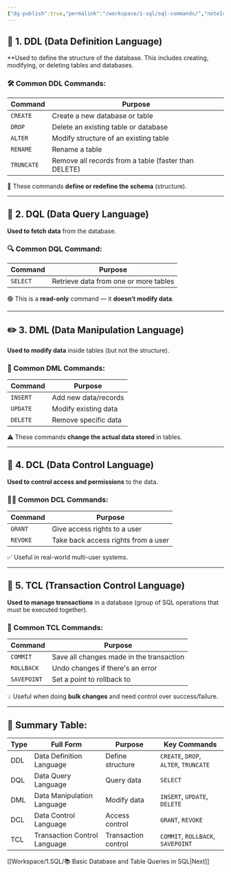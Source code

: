 ```yaml
---
{"dg-publish":true,"permalink":"/workspace/1-sql/sql-commands/","noteIcon":""}
---
```


 ## **🧾 1. DDL (Data Definition Language)**

**Used to define the structure of the database.
This includes creating, modifying, or deleting tables and databases.

### 🛠️ Common DDL Commands:

|Command|Purpose|
|---|---|
|`CREATE`|Create a new database or table|
|`DROP`|Delete an existing table or database|
|`ALTER`|Modify structure of an existing table|
|`RENAME`|Rename a table|
|`TRUNCATE`|Remove all records from a table (faster than DELETE)|

📌 These commands **define or redefine the schema** (structure).

---

## 📖 2. **DQL (Data Query Language)**

**Used to fetch data** from the database.

### 🔍 Common DQL Command:

|Command|Purpose|
|---|---|
|`SELECT`|Retrieve data from one or more tables|

🟢 This is a **read-only** command — it **doesn’t modify data**.

---

## ✏️ 3. **DML (Data Manipulation Language)**

**Used to modify data** inside tables (but not the structure).

### 🔄 Common DML Commands:

|Command|Purpose|
|---|---|
|`INSERT`|Add new data/records|
|`UPDATE`|Modify existing data|
|`DELETE`|Remove specific data|

⚠️ These commands **change the actual data stored** in tables.

---

## 🔐 4. **DCL (Data Control Language)**

**Used to control access and permissions** to the data.

### 🧑‍💼 Common DCL Commands:

|Command|Purpose|
|---|---|
|`GRANT`|Give access rights to a user|
|`REVOKE`|Take back access rights from a user|

✅ Useful in real-world multi-user systems.

---

## 💼 5. **TCL (Transaction Control Language)**

**Used to manage transactions** in a database (group of SQL operations that must be executed together).

### 🔁 Common TCL Commands:

|Command|Purpose|
|---|---|
|`COMMIT`|Save all changes made in the transaction|
|`ROLLBACK`|Undo changes if there's an error|
|`SAVEPOINT`|Set a point to rollback to|

💡 Useful when doing **bulk changes** and need control over success/failure.

---

## 🧠 Summary Table:

|Type|Full Form|Purpose|Key Commands|
|---|---|---|---|
|DDL|Data Definition Language|Define structure|`CREATE`, `DROP`, `ALTER`, `TRUNCATE`|
|DQL|Data Query Language|Query data|`SELECT`|
|DML|Data Manipulation Language|Modify data|`INSERT`, `UPDATE`, `DELETE`|
|DCL|Data Control Language|Access control|`GRANT`, `REVOKE`|
|TCL|Transaction Control Language|Transaction control|`COMMIT`, `ROLLBACK`, `SAVEPOINT`|
[[Workspace/1.SQL/📚 Basic Database and Table Queries in SQL\|Next]]